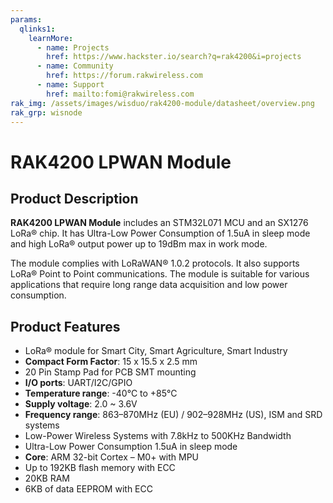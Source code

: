 ```yaml
---
params:
  qlinks1:
    learnMore:
      - name: Projects
        href: https://www.hackster.io/search?q=rak4200&i=projects
      - name: Community
        href: https://forum.rakwireless.com
      - name: Support
        href: mailto:fomi@rakwireless.com
rak_img: /assets/images/wisduo/rak4200-module/datasheet/overview.png
rak_grp: wisnode
---
```

# RAK4200 LPWAN Module

<rk-img
  src="/assets/images/wisduo/rak4200-module/datasheet/overview.png"
  width="50%"
  figure-number="1"
  caption="RAK4200 Module"
/>

## Product Description

**RAK4200 LPWAN Module** includes an STM32L071 MCU and an SX1276 LoRa® chip. It has Ultra-Low Power Consumption of 1.5uA in sleep mode and high LoRa® output power up to 19dBm max in work mode.

The module complies with LoRaWAN® 1.0.2 protocols. It also supports LoRa® Point to Point communications. The module is suitable for various applications that require long range data acquisition and low power consumption.

<rk-btn
  src="../datasheet/"
  label="View Datasheet for the RAK4200 LPWAN Module"
/>

<rk-quick-links :params="$page.frontmatter.params.qlinks1"/>

## Product Features

* LoRa® module for Smart City, Smart Agriculture, Smart Industry
* **Compact Form Factor**: 15 x 15.5 x 2.5 mm
* 20 Pin Stamp Pad for PCB SMT mounting
* **I/O ports**: UART/I2C/GPIO
* **Temperature range**: -40°C to +85°C
* **Supply voltage**: 2.0 ~ 3.6V
* **Frequency range**: 863–870MHz (EU) / 902–928MHz (US), ISM and SRD systems
* Low-Power Wireless Systems with 7.8kHz to 500KHz Bandwidth
* Ultra-Low Power Consumption 1.5uA in sleep mode
* **Core**: ARM 32-bit Cortex – M0+ with MPU
* Up to 192KB flash memory with ECC
* 20KB RAM
* 6KB of data EEPROM with ECC

<rk-btn
  src="https://store.rakwireless.com/products/rak4200-lora-module"
  label="Buy a RAK4200 LPWAN Module"
  _blank
/>